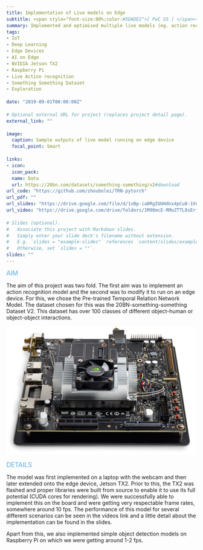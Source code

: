 ```yaml
---
title: Implementation of Live models on Edge
subtitle: <span style="font-size:80%;color:#5DADE2">[ PwC US ] </span><span style="font-size:80%">Prasang Gupta, <a href="https://www.linkedin.com/in/swayambodha-mohapatra-7a7a22110/" target="_blank">Swayambodha Mohapatra</a></span>
summary: Implemented and optimised multiple live models (eg. action recognition on something something dataset with over 200 classes) on edge devices (eg. Jetson TX2, Raspberry Pi)
tags:
- IoT
- Deep Learning
- Edge Devices
- AI on Edge
- NVIDIA Jetson TX2
- Raspberry Pi
- Live Action recognition
- Something Something Dataset
- Exploration

date: "2019-09-01T00:00:00Z"

# Optional external URL for project (replaces project detail page).
external_link: ""

image:
  caption: Sample outputs of live model running on edge device
  focal_point: Smart

links:
- icon: 
  icon_pack: 
  name: Data
  url: https://20bn.com/datasets/something-something/v2#download
url_code: "https://github.com/zhoubolei/TRN-pytorch"
url_pdf: ""
url_slides: "https://drive.google.com/file/d/1vBp-ia0RgIUUHdnx4pCu8-1VqhJg7VRr/view?usp=sharing"
url_video: "https://drive.google.com/drive/folders/1M98mcE-RMoZTTL8sErfZzGLJXfdlOt5I?usp=sharing"

# Slides (optional).
#   Associate this project with Markdown slides.
#   Simply enter your slide deck's filename without extension.
#   E.g. `slides = "example-slides"` references `content/slides/example-slides.md`.
#   Otherwise, set `slides = ""`.
slides: ""
---
```


<span style="color:#5DADE2;font-style:bold;font-size:120%">AIM</span>

The aim of this project was two fold. The first aim was to implement an action recognition model and the second was to modify it to run on an edge device. For this, we chose the Pre-trained Temporal Relation Network Model. The dataset chosen for this was the 20BN-something-something Dataset V2. This dataset has over 100 classes of different object-human or object-object interactions.

![Jetson TX2](jetson.png)

<span style="color:#5DADE2;font-style:bold;font-size:120%">DETAILS</span>

The model was first implemented on a laptop with the webcam and then later extended onto the edge device, Jetson TX2. Prior to this, the TX2 was flashed and proper libraries were built from source to enable it to use its full potential (CUDA cores for rendering). We were successfully able to implement this on the board and were getting very respectable frame rates, somewhere around 10 fps. The performance of this model for several different scenarios can be seen in the videos link and a little detail about the implementation can be found in the slides.

Apart from this, we also implemented simple object detection models on Raspberry Pi on which we were getting around 1-2 fps.